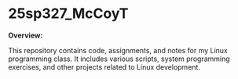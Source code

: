 # 25sp327_McCoyT
**Overview:**

This repository contains code, assignments, and notes for my Linux programming class. It includes various scripts, system programming exercises, and other projects related to Linux development.
